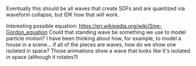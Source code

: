 Eventually this should be all waves that create SDFs and are quantized via waveform collapse, but IDK how that will work.

Interesting possible equation: https://en.wikipedia.org/wiki/Sine-Gordon_equation Could that standing wave be something we use to model particle motion? I have been thinking about how, for example, to model a house in a scene... if all of the pieces are waves, how do we show one isolated in space? Those animations show a wave that looks like it's isolated in space (although it rotates?)


